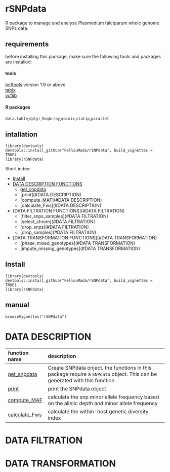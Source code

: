 # rSNPdata     
R package to manage and analyse Plasmodium falciparum whole genome SNPs data.     

## requirements      
before installing this package, make sure the following tools and packages are installed:      
#### tools     
[bcftools](http://www.htslib.org/download/) version 1.9 or above   
[tabix](http://www.htslib.org/doc/tabix.html)  
[vcflib](https://github.com/vcflib/vcflib)

#### R packages     
`data.table`,`dplyr`,`SeqArray`,`moimix`,`statip`,`parallel`

## intallation   
``` {r}
library(devtools)
devtools::install_github("FellouMada/rSNPdata", build_vignettes = TRUE)
library(rSNPdata)
```

Short index:

- [Install](#Install)                                                             
- [DATA DESCRIPTION FUNCTIONS](#DESCRIPTION)    
  * [get_snpdata](#DATDESCRIPTION)
  * [print](#DATA DESCRIPTION)
  * [compute_MAF](#DATA DESCRIPTION)
  * [calculate_Fws](#DATA DESCRIPTION)
- [DATA FILTRATION FUNCTIONS](#DATA FILTRATION)
  * [filter_snps_samples](#DATA FILTRATION)
  * [select_chrom](#DATA FILTRATION)
  * [drop_snps](#DATA FILTRATION)
  * [drop_samples](#DATA FILTRATION)
- [DATA TRANSFORMATION FUNCTIONS](#DATA TRANSFORMATION)
  * [phase_mixed_genotypes](#DATA TRANSFORMATION)
  * [impute_missing_genotypes](#DATA TRANSFORMATION)

## Install   
``` {r eval=FALSE}
library(devtools)
devtools::install_github("FellouMada/rSNPdata", build_vignettes = TRUE)
library(rSNPdata)
```

## manual  
```{r}
browseVignettes("rSNPdata")
```

# DATA DESCRIPTION    

| function name | description |    
| :-------------- | :---------- |     
| [get_snpdata](./doc/get_snpdata.md) | Create SNPdata onject. the functions in this package require a `SNPdata` object. This can be generated with this function | 
| [print](./doc/print.md) | print the SNPdata object | 
| [compute_MAF](./doc/maf.md) | calculate the snp minor allele frequency based on the allelic depth and minor allele frequency | 
| [calculate_Fws](./doc/fws.md) | calculate the within-host genetic diversity index  | 

# DATA FILTRATION


# DATA TRANSFORMATION


